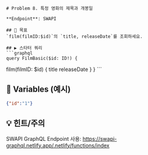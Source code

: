    # Problem 8. 특정 영화의 제목과 개봉일

    **Endpoint**: SWAPI

    ## 🎯 목표
    `film(filmID:$id)`의 `title, releaseDate`를 조회하세요.

    ## ▶ 스타터 쿼리
    ```graphql
    query FilmBasic($id: ID!) {
  film(filmID: $id) {
    title
    releaseDate
  }
}
    ```
## 🔧 Variables (예시)
```json
{"id":"1"}
```
## 💡 힌트/주의
SWAPI GraphQL Endpoint 사용: https://swapi-graphql.netlify.app/.netlify/functions/index
